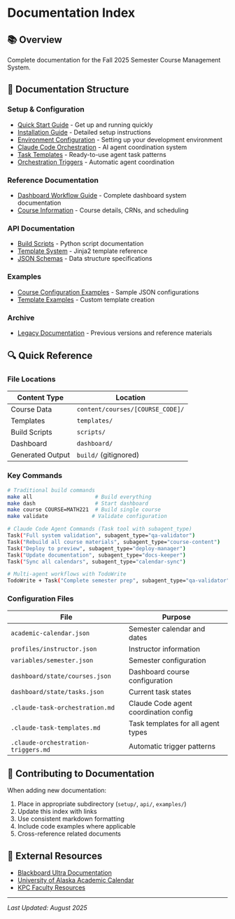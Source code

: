 # Documentation Index

## 📚 Overview

Complete documentation for the Fall 2025 Semester Course Management System.

## 📂 Documentation Structure

### Setup & Configuration

- [Quick Start Guide](../README.md#-quick-start) - Get up and running quickly
- [Installation Guide](../README.md#-development) - Detailed setup instructions
- [Environment Configuration](setup/environment.md) - Setting up your development environment
- [Claude Code Orchestration](../.claude-task-orchestration.md) - AI agent coordination system
- [Task Templates](../.claude-task-templates.md) - Ready-to-use agent task patterns
- [Orchestration Triggers](../.claude-orchestration-triggers.md) - Automatic agent coordination

### Reference Documentation

- [Dashboard Workflow Guide](reference/dashboard.md) - Complete dashboard system documentation
- [Course Information](reference/fall-2025-courses.md) - Course details, CRNs, and scheduling

### API Documentation

- [Build Scripts](api/scripts.md) - Python script documentation
- [Template System](api/templates.md) - Jinja2 template reference
- [JSON Schemas](api/schemas.md) - Data structure specifications

### Examples

- [Course Configuration Examples](examples/course-config.md) - Sample JSON configurations
- [Template Examples](examples/templates.md) - Custom template creation

### Archive

- [Legacy Documentation](archive/) - Previous versions and reference materials

## 🔍 Quick Reference

### File Locations

| Content Type | Location |
|-------------|----------|
| Course Data | `content/courses/[COURSE_CODE]/` |
| Templates | `templates/` |
| Build Scripts | `scripts/` |
| Dashboard | `dashboard/` |
| Generated Output | `build/` (gitignored) |

### Key Commands

```bash
# Traditional build commands
make all                    # Build everything
make dash                   # Start dashboard
make course COURSE=MATH221  # Build single course
make validate              # Validate configuration

# Claude Code Agent Commands (Task tool with subagent_type)
Task("Full system validation", subagent_type="qa-validator")
Task("Rebuild all course materials", subagent_type="course-content")
Task("Deploy to preview", subagent_type="deploy-manager")
Task("Update documentation", subagent_type="docs-keeper")
Task("Sync all calendars", subagent_type="calendar-sync")

# Multi-agent workflows with TodoWrite
TodoWrite + Task("Complete semester prep", subagent_type="qa-validator")
```

### Configuration Files

| File | Purpose |
|------|---------|
| `academic-calendar.json` | Semester calendar and dates |
| `profiles/instructor.json` | Instructor information |
| `variables/semester.json` | Semester configuration |
| `dashboard/state/courses.json` | Dashboard course configuration |
| `dashboard/state/tasks.json` | Current task states |
| `.claude-task-orchestration.md` | Claude Code agent coordination config |
| `.claude-task-templates.md` | Task templates for all agent types |
| `.claude-orchestration-triggers.md` | Automatic trigger patterns |

## 📝 Contributing to Documentation

When adding new documentation:

1. Place in appropriate subdirectory (`setup/`, `api/`, `examples/`)
2. Update this index with links
3. Use consistent markdown formatting
4. Include code examples where applicable
5. Cross-reference related documents

## 🔗 External Resources

- [Blackboard Ultra Documentation](https://help.blackboard.com/Learn/Instructor)
- [University of Alaska Academic Calendar](https://www.alaska.edu/academics/academic-calendar/)
- [KPC Faculty Resources](https://kpc.alaska.edu/faculty/)

---

*Last Updated: August 2025*
